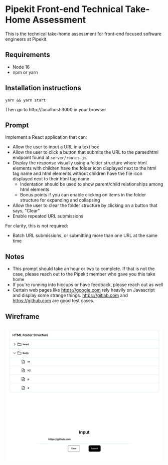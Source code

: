 # Pipekit Front-end Technical Take-Home Assessment

This is the technical take-home assessment for front-end focused software engineers at Pipekit.

## Requirements
- Node 16
- npm or yarn

## Installation instructions
```
yarn && yarn start
```

Then go to http://localhost:3000 in your browser

## Prompt

Implement a React application that can:
- Allow the user to input a URL in a text box
- Allow the user to click a button that submits the URL to the parsedhtml
  endpoint found at `server/routes.js`
- Display the response visually using a folder structure where html elements
  with children have the folder icon displayed next to the html tag name and
  html elements without children have the file icon displayed next to their html
  tag name
  - Indentation should be used to show parent/child relationships among html
    elements
  - Bonus points if you can enable clicking on items in the folder structure for
    expanding and collapsing
- Allow the user to clear the folder structure by clicking on a button that
  says, "Clear"
- Enable repeated URL submissions

For clarity, this is not required:
- Batch URL submissions, or submitting more than one URL at the same time

## Notes
- This prompt should take an hour or two to complete. If that is not the case,
  please reach out to the Pipekit member who gave you this take home
- If you're running into hiccups or have feedback, please reach out as well
- Certain web pages like https://google.com rely heavily on Javascript and
  display some strange things. https://gitlab.com and https://github.com are
  good test cases.

## Wireframe
![wireframe](./assets/wireframe.png)
